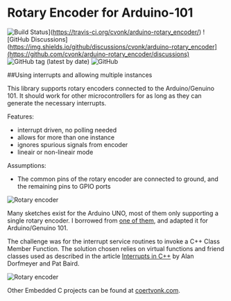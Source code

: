 # Rotary Encoder for Arduino-101  

![Build Status](https://travis-ci.org/cvonk/arduino-rotary_encoder.svg?branch=master)](https://travis-ci.org/cvonk/arduino-rotary_encoder/)
![GitHub Discussions](https://img.shields.io/github/discussions/cvonk/arduino-rotary_encoder](https://github.com/cvonk/arduino-rotary_encoder/discussions)
![GitHub tag (latest by date)](https://img.shields.io/github/v/tag/cvonk/arduino-rotary_encoder)
![GitHub](https://img.shields.io/github/license/cvonk/ESP32_factory-ble-prov)

##Using interrupts and allowing multiple instances

This library supports rotary encoders connected to the Arduino/Genuino 101.  It should work for other microcontrollers for as long as they can generate the necessary interrupts.

Features:

* interrupt driven, no polling needed
* allows for more than one instance
* ignores spurious signals from encoder
* lineair or non-lineair mode

Assumptions:

* The common pins of the rotary encoder are connected to ground, and the remaining pins to GPIO ports

![Rotary encoder](media/rotrencoder.png)

Many sketches exist for the Arduino UNO, most of them only supporting a single rotary encoder.   I borrowed from [one of them](http://www.instructables.com/id/Improved-Arduino-Rotary-Encoder-Reading/), and adapted it for Arduino/Genuino 101.

The challenge was for the interrupt service routines to invoke a C++ Class Member Function.  The solution chosen relies on virtual functions and friend classes used as described in the article [Interrupts in C++](http://www.embedded.com/design/prototyping-and-development/4023817/Interrupts-in-C-) by Alan Dorfmeyer and Pat Baird.

![Rotary encoder](schematic/schematic.png)

Other Embedded C projects can be found at [coertvonk.com](http://coertvonk.com/category/sw/embedded).
